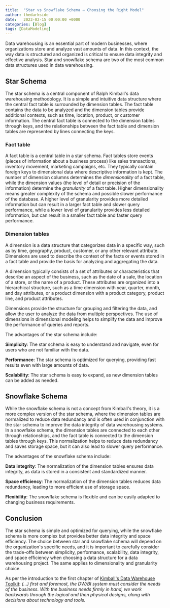```yaml
---
title:  "Star vs Snowflake Schema – Choosing the Right Model"
author: thedarkside
date:   2023-02-15 00:00:00 +0000
categories: [Blog]
tags: [DataModeling]
---
```


Data warehousing is an essential part of modern businesses, where organizations store and analyze vast amounts of data. In this context, the way data is structured and organized is critical to ensure data integrity and effective analysis. Star and snowflake schema are two of the most common data structures used in data warehousing.

## Star Schema

The star schema is a central component of Ralph Kimball's data warehousing methodology. It is a simple and intuitive data structure where the central fact table is surrounded by dimension tables. The fact table contains the data to be analyzed and the dimension tables provide additional contexts, such as time, location, product, or customer information. The central fact table is connected to the dimension tables through keys, and the relationships between the fact table and dimension tables are represented by lines connecting the keys.

### Fact table

A fact table is a central table in a star schema. Fact tables store events (pieces of information about a business process) like sales transactions, inventory movement, marketing campaigns, etc. They typically contain foreign keys to dimensional data where descriptive information is kept. The number of dimension columns determines the *dimensionality* of a fact table, while the dimension values (the level of detail or precision of the information) determine the *granularity* of a fact table. Higher dimensionality means greater complexity of the schema and possible slower performance of the database. A higher level of granularity provides more detailed information but can result in a larger fact table and slower query performance, while a lower level of granularity provides less detailed information, but can result in a smaller fact table and faster query performance.

### Dimension tables

A dimension is a data structure that categorizes data in a specific way, such as by time, geography, product, customer, or any other relevant attribute. Dimensions are used to describe the context of the facts or events stored in a fact table and provide the basis for analyzing and aggregating the data.

A dimension typically consists of a set of attributes or characteristics that describe an aspect of the business, such as the date of a sale, the location of a store, or the name of a product. These attributes are organized into a hierarchical structure, such as a time dimension with year, quarter, month, and day attributes, or a product dimension with a product category, product line, and product attributes.

Dimensions provide the structure for grouping and filtering the data, and allow the user to analyze the data from multiple perspectives. The use of dimensions in dimensional modeling helps to simplify the data and improve the performance of queries and reports.


The advantages of the star schema include:

**Simplicity**: The star schema is easy to understand and navigate, even for users who are not familiar with the data.

**Performance**: The star schema is optimized for querying, providing fast results even with large amounts of data.

**Scalability**: The star schema is easy to expand, as new dimension tables can be added as needed.

## Snowflake Schema

While the snowflake schema is not a concept from Kimball's theory, it is a more complex version of the star schema, where the dimension tables are normalized to reduce data redundancy and is often used in conjunction with the star schema to improve the data integrity of data warehousing systems. In a snowflake schema, the dimension tables are connected to each other through relationships, and the fact table is connected to the dimension tables through keys. This normalization helps to reduce data redundancy and saves storage space, but it can also lead to slower query performance.

The advantages of the snowflake schema include:

**Data integrity**: The normalization of the dimension tables ensures data integrity, as data is stored in a consistent and standardized manner.

**Space efficiency**: The normalization of the dimension tables reduces data redundancy, leading to more efficient use of storage space.

**Flexibility**: The snowflake schema is flexible and can be easily adapted to changing business requirements.

## Conclusion

The star schema is simple and optimized for querying, while the snowflake schema is more complex but provides better data integrity and space efficiency. The choice between star and snowflake schema will depend on the organization's specific needs, and it is important to carefully consider the trade-offs between simplicity, performance, scalability, data integrity, and space efficiency when choosing a data structure for a data warehousing project. The same applies to dimensionality and granularity choice.

As per the introduction to the first chapter of [Kimball's Data Warehouse Toolkit](https://www.amazon.pl/Data-Warehouse-Toolkit-Definitive-Dimensional/dp/1118530802): *(...) first and foremost, the DW/BI system must consider the needs of the business. With the business needs firmly in hand, we work backwards through the logical and then physical designs, along with decisions about technology and tools.*

